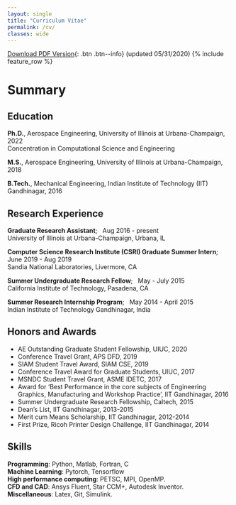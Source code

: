```yaml
---
layout: single
title: "Curriculum Vitae"
permalink: /cv/
classes: wide
---
```


[Download PDF Version](/assets/images/CV_Nirmal.pdf){: .btn .btn--info} (updated 05/31/2020)
{% include feature_row %}
# Summary
## Education
**Ph.D.**, Aerospace Engineering, University of Illinois at Urbana-Champaign, 2022
<br />
Concentration in Computational Science and Engineering

**M.S.**, Aerospace Engineering, University of Illinois at Urbana-Champaign, 2018

**B.Tech.**, Mechanical Engineering, Indian Institute of Technology (IIT) Gandhinagar, 2016 

## Research Experience
**Graduate Research Assistant**;  &nbsp; Aug 2016 - present <br />
University of Illinois at Urbana-Champaign, Urbana, IL

**Computer Science Research Institute (CSRI) Graduate Summer Intern**;  &nbsp; June 2019 - Aug 2019 <br />
Sandia National Laboratories, Livermore, CA

**Summer Undergraduate Research Fellow**;  &nbsp; May - July 2015 <br />
California Institute of Technology, Pasadena, CA

**Summer Research Internship Program**;  &nbsp; May 2014 - April 2015 <br />
Indian Institute of Technology Gandhinagar, India


## Honors and Awards
* AE Outstanding Graduate Student Fellowship, UIUC, 2020
* Conference Travel Grant, APS DFD, 2019
* SIAM Student Travel Award, SIAM CSE, 2019
* Conference Travel Award for Graduate Students, UIUC, 2017
* MSNDC Student Travel Grant, ASME IDETC, 2017
* Award for ‘Best Performance in the core subjects of Engineering Graphics, Manufacturing and Workshop Practice’, IIT Gandhinagar, 2016
* Summer Undergraduate Research Fellowship, Caltech, 2015
* Dean’s List, IIT Gandhinagar, 2013-2015
* Merit cum Means Scholarship, IIT Gandhinagar, 2012-2014
* First Prize, Ricoh Printer Design Challenge, IIT Gandhinagar, 2014

## Skills

**Programming**: Python, Matlab, Fortran, C <br />
**Machine Learning**: Pytorch, Tensorflow <br />
**High performance computing**: PETSC, MPI, OpenMP. <br />
**CFD and CAD**: Ansys Fluent, Star CCM+, Autodesk Inventor. <br />
**Miscellaneous**: Latex, Git, Simulink.

